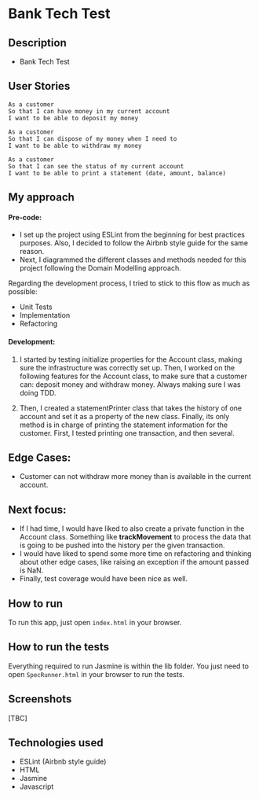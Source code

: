 Bank Tech Test
=================

## Description
* Bank Tech Test

## User Stories
```
As a customer
So that I can have money in my current account
I want to be able to deposit my money

As a customer
So that I can dispose of my money when I need to
I want to be able to withdraw my money

As a customer
So that I can see the status of my current account
I want to be able to print a statement (date, amount, balance)
```

## My approach

#### Pre-code:
* I set up the project using ESLint from the beginning for best practices purposes. Also, I decided to follow the Airbnb style guide for the same reason.
* Next, I diagrammed the different classes and methods needed for this project following the Domain Modelling approach.

Regarding the development process, I tried to stick to this flow as much as possible:
* Unit Tests
* Implementation
* Refactoring

#### Development:
1. I started by testing initialize properties for the Account class, making sure the infrastructure was correctly set up.
Then, I worked on the following features for the Account class, to make sure that a customer can: deposit money and withdraw money. Always making sure I was doing TDD.

2. Then, I created a statementPrinter class that takes the history of one account and set it as a property of the new class.
Finally, its only method is in charge of printing the statement information for the customer.
First, I tested printing one transaction, and then several.

## Edge Cases:
* Customer can not withdraw more money than is available in the current account.

## Next focus:
* If I had time, I would have liked to also create a private function in the Account class. Something like **trackMovement** to process the data that is going to be pushed into the history per the given transaction.
* I would have liked to spend some more time on refactoring and thinking about other edge cases, like raising an exception if the amount passed is NaN.
* Finally, test coverage would have been nice as well.

## How to run
To run this app, just open ```index.html``` in your browser.

## How to run the tests
Everything required to run Jasmine is within the lib folder. You just need to open ```SpecRunner.html``` in your browser to run the tests.

## Screenshots
[TBC]

## Technologies used
* ESLint (Airbnb style guide)
* HTML
* Jasmine
* Javascript
